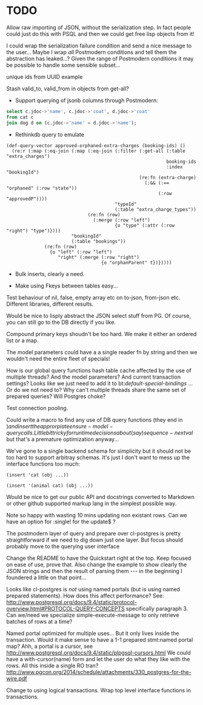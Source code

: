 TODO
====

Allow raw importing of JSON, without the serialization step.  In
fact people could just do this with PSQL and then we could get free
lisp objects from it!

I could wrap the serialization failure condition and send a nice
message to the user...  Maybe I wrap *all* Postmodern conditions and
tell them the abstraction has leaked...?  Given the range of Postmodern
conditions it may be possible to handle some sensible subset...

unique ids from UUID example

Stash valid_to, valid_from in objects from get-all?

* Support querying of jsonb columns through Postmodern:

```sql
select c.jdoc->'name', c.jdoc->'coat', d.jdoc->'coat'
from cat c
join dog d on (c.jdoc->'name' = d.jdoc->'name');
```

* Rethinkdb query to emulate

```common-lisp
(def-query-vector approved-orphaned-extra-charges (booking-ids) ()
  (re:r (:map (:eq-join (:map (:eq-join (:filter (:get-all (:table "extra_charges")
                                                           booking-ids
                                                           :index "bookingId")
                                                 (re:fn (extra-charge)
                                                   (:&& (:== "orphaned" (:row "state"))
                                                        (:row "approvedP"))))
                                        "typeId"
                                        (:table "extra_charge_types"))
                              (re:fn (row)
                                (:merge (:row "left")
                                        {o "type" (:attr (:row "right") "type")})))
                        "bookingId"
                        (:table "bookings"))
              (re:fn (row)
                {o "left" (:row "left")
                   "right" (:merge (:row "right")
                                   {o "orphanParent" t})}))))
```

* Bulk inserts, clearly a need.

* Make using Fkeys between tables easy...

Test behaviour of nil, false, empty array etc on to-json, from-json
etc.  Different libraries, different results.

Would be nice to lisply abstract the JSON select stuff from PG.
Of course, you can still go to the DB directly if you like.

Compound primary keys shoudn't be too hard. We make it either an ordered
list or a map.

The model parameters could have a a single reader fn by string and
then we wouldn't need the entire fleet of specials!

How is our global query functions hash table cache affected by the use
of multiple threads?  And the model parameters?  And current
transaction settings?  Looks like we just need to add it to
bt:*default-special-bindings* ...  Or do we not need to?  Why can't
multiple threads share the same set of prepared queries?  Will
Postgres choke?

Test connection pooling.

Could write a macro to find any use of DB query functions (they end
in $) and insert the approrpiate ensure-model-query calls.  Little bit
tricky for run time decisions about (say) sequence-nextval$ but that's
a premature optimization anyway...

We've gone to a single backend schema for simplicity but it should not
be too hard to support arbitray schemas.  It's just I don't want to
mess up the interface functions too much:

```
(insert 'cat (obj ...))

(insert '(animal cat) (obj ...))
```

Would be nice to get our public API and docstrings converted to
Markdown or other github supported markup lang in the simplest
possible way.

Note so happy with wasting 10 mins updating non existant rows.
Can we have an option for :single! for the update$ ?

The postmodern layer of query and prepare over cl-postgres is pretty
straightforward if we need to dig down just one layer.  But focus
should probably move to the querying user interface

Change the README to have the Quickstart right at the top.  Keep
focused on ease of use, prove that.  Also change the example to show
clearly the JSON strings and then the result of parsing them --- in
the beginning I foundered a little on that point...

Looks like cl-postgres is *not* using named portals (but is using
named prepared statements).  How does this affect performance?  See:
http://www.postgresql.org/docs/9.4/static/protocol-overview.html#PROTOCOL-QUERY-CONCEPTS
specifically paragraph 3.  Can we/need we specialize
simple-execute-message to only retrieve batches of rows at a time?

Named portal optimized for multiple uses...  But it only lives inside the
transaction.  Would it make sense to have a 1-1 prepared stmt:named portal
map?  Ahh, a portal is a cursor, see
http://www.postgresql.org/docs/9.4/static/plpgsql-cursors.html
We could have a with-cursor(name) form and let the user
do what they like with the rows.  All this inside a single RO
tran?  http://www.pgcon.org/2014/schedule/attachments/330_postgres-for-the-wire.pdf

Change to using logical transactions.  Wrap top level interface
functions in transactions.
